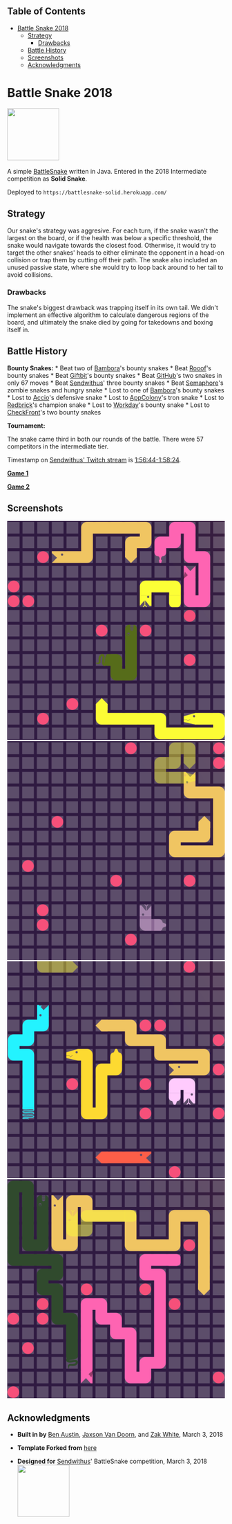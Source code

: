 <div id="table-of-contents">
<h2>Table of Contents</h2>
<div id="text-table-of-contents">
<ul>
<li><a href="#sec-1">Battle Snake 2018</a>
<ul>
<li><a href="#sec-1-1">Strategy</a>
<ul>
<li><a href="#sec-1-1-1">Drawbacks</a></li>
</ul>
</li>
<li><a href="#sec-1-2">Battle History</a></li>
<li><a href="#sec-1-3">Screenshots</a></li>
<li><a href="#sec-1-4">Acknowledgments</a></li>
</ul>
</li>
</ul>
</div>
</div>


# Battle Snake 2018<a id="sec-1" name="sec-1"></a>

<img height="120" width="120" src="https://github.com/woofers/battle-snake-2018/blob/master/screenshots/intermediate.png?raw=true" />

A simple [BattleSnake](https://www.battlesnake.io) written in Java.
Entered in the 2018 Intermediate competition as **Solid Snake**.

Deployed to `https://battlesnake-solid.herokuapp.com/`

## Strategy<a id="sec-1-1" name="sec-1-1"></a>

Our snake's strategy was aggresive. For each turn, if the snake wasn't
the largest on the board, or if the health was below a specific
threshold, the snake would navigate towards the closest food. Otherwise,
it would try to target the other snakes' heads to either eliminate the
opponent in a head-on collision or trap them by cutting off their path.
The snake also included an unused passive state, where she would try to
loop back around to her tail to avoid collisions.

### Drawbacks<a id="sec-1-1-1" name="sec-1-1-1"></a>

The snake's biggest drawback was trapping itself in its own tail. We
didn't implement an effective algorithm to calculate dangerous regions
of the board, and ultimately the snake died by going for takedowns and
boxing itself in.

## Battle History<a id="sec-1-2" name="sec-1-2"></a>

**Bounty Snakes:** \* Beat two of
[Bambora](https://www.bambora.com/en/ca/)'s bounty snakes \* Beat
[Rooof](https://www.rooof.com/)'s bounty snakes \* Beat
[Giftbit](https://www.giftbit.com/)'s bounty snakes \* Beat
[GitHub](https://github.com)'s two snakes in only 67 moves \* Beat
[Sendwithus](https://www.sendwithus.com/)' three bounty snakes \* Beat
[Semaphore](https://semaphoresolutions.com/)'s zombie snakes and
hungry snake \* Lost to one of
[Bambora](https://www.bambora.com/en/ca/)'s bounty snakes \* Lost to
[Accio](https://myaccio.com/)'s defensive snake \* Lost to
[AppColony](http://www.appcolony.ca/)'s tron snake \* Lost to
[Redbrick](https://rdbrck.com/)'s champion snake \* Lost to
[Workday](https://www.workday.com/)'s bounty snake \* Lost to
[CheckFront](https://www.checkfront.com/)'s two bounty snakes

**Tournament:**

The snake came third in both our rounds of the battle. There were 57
competitors in the intermediate tier.

Timestamp on [Sendwithus'
Twitch stream](https://www.twitch.tv/videos/234961139) is
[1:56:44-1:58:24](https://www.twitch.tv/videos/234961139?t=01h56m44s).

**[Game 1](https://clips.twitch.tv/SplendidNiceKoalaTwitchRPG)**

**[Game 2](https://clips.twitch.tv/GentleCrispyReubenCorgiDerp)**

## Screenshots<a id="sec-1-3" name="sec-1-3"></a>

![img](./screenshots/snake-0.png) ![img](./screenshots/snake-1.png)
![img](./screenshots/snake-2.png) ![img](./screenshots/snake-3.png)

## Acknowledgments<a id="sec-1-4" name="sec-1-4"></a>

-   **Built in by** [Ben Austin](https://github.com/austinben),
    [Jaxson Van Doorn](https://github.com/woofers), and
    [Zak White](https://github.com/zakwht), March 3, 2018

-   **Template Forked from**
       [here](https://github.com/tflinz/BasicBattleSnake2018)

-   **Designed for** [Sendwithus](https://github.com/sendwithus)'
    BattleSnake competition, March 3, 2018
    <img align="left" height="120" width="120" src="https://github.com/woofers/battle-snake-2018/blob/master/screenshots/intermediate.png?raw=true" />
